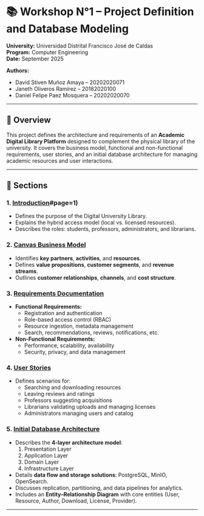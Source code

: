 # 📚 Workshop N°1 – Project Definition and Database Modeling

**University:** Universidad Distrital Francisco José de Caldas  
**Program:** Computer Engineering  
**Date:** September 2025  

**Authors:**  
- David Stiven Muñoz Amaya – 20202020071  
- Janeth Oliveros Ramírez – 20182020100  
- Daniel Felipe Paez Mosquera – 20202020070  

---

## 📖 Overview
This project defines the architecture and requirements of an **Academic Digital Library Platform** designed to complement the physical library of the university. It covers the business model, functional and non-functional requirements, user stories, and an initial database architecture for managing academic resources and user interactions.

---

## 📑 Sections

### 1. [Introduction](https://github.com/JOliverosRIng/Databases-ii/blob/73f4b718abcac079aa575f04fbae00bc906dab72/Workshop-1/Workshop-1.pdf)#page=1)
- Defines the purpose of the Digital University Library.  
- Explains the hybrid access model (local vs. licensed resources).  
- Describes the roles: students, professors, administrators, and librarians.  

### 2. [Canvas Business Model](./Workshop-1.pdf#page=2)
- Identifies **key partners**, **activities**, and **resources**.  
- Defines **value propositions**, **customer segments**, and **revenue streams**.  
- Outlines **customer relationships**, **channels**, and **cost structure**.  

### 3. [Requirements Documentation](./Workshop-1.pdf#page=3)
- **Functional Requirements:**  
  - Registration and authentication  
  - Role-based access control (RBAC)  
  - Resource ingestion, metadata management  
  - Search, recommendations, reviews, notifications, etc.  
- **Non-Functional Requirements:**  
  - Performance, scalability, availability  
  - Security, privacy, and data management  

### 4. [User Stories](./Workshop-1.pdf#page=4)
- Defines scenarios for:  
  - Searching and downloading resources  
  - Leaving reviews and ratings  
  - Professors suggesting acquisitions  
  - Librarians validating uploads and managing licenses  
  - Administrators managing users and catalog  

### 5. [Initial Database Architecture](./Workshop-1.pdf#page=6)
- Describes the **4-layer architecture model**:  
  1. Presentation Layer  
  2. Application Layer  
  3. Domain Layer  
  4. Infrastructure Layer  
- Details **data flow and storage solutions**: PostgreSQL, MinIO, OpenSearch.  
- Discusses replication, partitioning, and data pipelines for analytics.  
- Includes an **Entity–Relationship Diagram** with core entities (User, Resource, Author, Download, License, Provider).  
---
